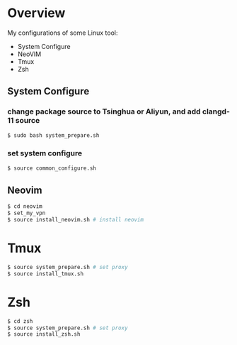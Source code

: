 # Overview
My configurations of some Linux tool:
  - System Configure
  - NeoVIM
  - Tmux
  - Zsh

## System Configure
### change package source to Tsinghua or Aliyun, and add clangd-11 source
```bash
$ sudo bash system_prepare.sh
```
### set system configure
```bash
$ source common_configure.sh
```
## Neovim
```bash
$ cd neovim
$ set_my_vpn
$ source install_neovim.sh # install neovim
```

# Tmux
```bash
$ source system_prepare.sh # set proxy
$ source install_tmux.sh  
```

# Zsh
```bash
$ cd zsh
$ source system_prepare.sh # set proxy
$ source install_zsh.sh  
```

